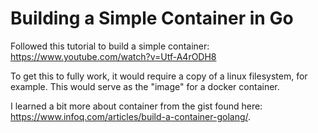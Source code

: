 # Building a Simple Container in Go

Followed this tutorial to build a simple container: https://www.youtube.com/watch?v=Utf-A4rODH8

To get this to fully work, it would require a copy of a linux filesystem, for example. This would serve as the "image" for a docker container.

I learned a bit more about container from the gist found here: https://www.infoq.com/articles/build-a-container-golang/.